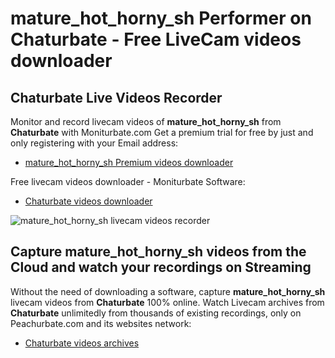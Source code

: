 # mature_hot_horny_sh Performer on Chaturbate - Free LiveCam videos downloader

## Chaturbate Live Videos Recorder

Monitor and record livecam videos of **mature_hot_horny_sh** from **Chaturbate** with Moniturbate.com
Get a premium trial for free by just and only registering with your Email address:
* [mature_hot_horny_sh Premium videos downloader](https://moniturbate.com/request-demo-licence-key.html)

Free livecam videos downloader - Moniturbate Software:
* [Chaturbate videos downloader](https://moniturbate.com/moniturbate-download-software.html)

![mature_hot_horny_sh livecam videos recorder](https://peachurnet.com/templates/moniturbate-software.png)


## Capture mature_hot_horny_sh videos from the Cloud and watch your recordings on Streaming

Without the need of downloading a software, capture **mature_hot_horny_sh** livecam videos from **Chaturbate** 100% online.
Watch Livecam archives from **Chaturbate** unlimitedly from thousands of existing recordings, only on Peachurbate.com and its websites network:
* [Chaturbate videos archives](https://peachurnet.com/)